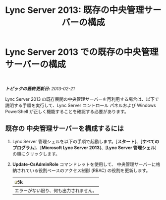 ﻿---
title: 'Lync Server 2013: 既存の中央管理サーバーの構成'
TOCTitle: 既存の中央管理サーバーの構成
ms:assetid: d715b24a-1256-4a7c-a5ef-1cee41d6b733
ms:mtpsurl: https://technet.microsoft.com/ja-jp/library/JJ205315(v=OCS.15)
ms:contentKeyID: 48273787
ms.date: 05/19/2016
mtps_version: v=OCS.15
ms.translationtype: HT
---

# Lync Server 2013 での既存の中央管理サーバーの構成

 

_**トピックの最終更新日:** 2013-02-21_

Lync Server 2013 の既存展開の中央管理サーバーを再利用する場合は、以下で説明する手順を実行して、Lync Server コントロール パネルおよび Windows PowerShell が正しく機能することを確認する必要があります。

## 既存の 中央管理サーバーを構成するには

1.  Lync Server 管理シェルを以下の手順で起動します。\[**スタート**\]、\[**すべてのプログラム**\]、\[**Microsoft Lync Server 2013**\]、\[**Lync Server 管理シェル**\] の順にクリックします。

2.  **Update-CsAdminRole** コマンドレットを使用して、 中央管理サーバーに格納されている役割ベースのアクセス制御 (RBAC) の役割を更新します。
    
    <table>
    <thead>
    <tr class="header">
    <th><img src="images/Gg412781.note(OCS.15).gif" title="note" alt="note" />注:</th>
    </tr>
    </thead>
    <tbody>
    <tr class="odd">
    <td>エラーがない限り、何も出力されません。</td>
    </tr>
    </tbody>
    </table>

